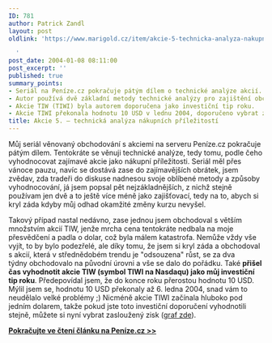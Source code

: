 ```yaml
---
ID: 781
author: Patrick Zandl
layout: post
oldlink: 'https://www.marigold.cz/item/akcie-5-technicka-analyza-nakupnich-prilezitosti

  '
post_date: 2004-01-08 08:11:00
post_excerpt: ''
published: true
summary_points:
- Seriál na Peníze.cz pokračuje pátým dílem o technické analýze akcií.
- Autor používá dvě základní metody technické analýzy pro zajištění obchodů.
- Akcie TIW (TIWI) byla autorem doporučena jako investiční tip roku.
- Akcie TIWI překonala hodnotu 10 USD v lednu 2004, doporučeno vybrat zisk.
title: Akcie 5. – technická analýza nákupních příležitostí
---
```


<p>
Můj seriál věnovaný obchodování s akciemi na serveru Peníze.cz pokračuje pátým dílem. Tentokráte se věnuji technické analýze, tedy tomu, podle čeho vyhodnocovat zajímavé akcie jako nákupní příležitosti. Seriál měl přes vánoce pauzu, navíc se dostává zase do zajímavějších obrátek, jsem zvědav, zda tradeři do diskuse nadnesou svoje oblíbené metody a způsoby vyhodnocování, já jsem popsal pět nejzákladnějších, z nichž stejně používam jen dvě a to ještě více méně jako zajišťovací, tedy na to, abych si kryl záda kdyby můj odhad okamžité změny kurzu nevyšel. &#160;</p>

<p>
Takový případ nastal nedávno, zase jednou jsem obchodoval s větším množstvím akcií TIW, jenže mrcha cena tentokráte nedbala na moje přesvědčení a padla o dolar, což byla málem katastrofa. Nemůže vždy vše vyjít, to by bylo podezřelé, ale díky tomu, že jsem si kryl záda a obchodoval s akcií, která v střednědobém trendu je "odsouzena" růst, se za dva týdny&#160;obchodovalo na původní úrovni a vše se dalo do pořádku. Také <STRONG>přišel čas vyhodnotit akcie TIW (symbol TIWI na Nasdaqu) jako můj investiční tip roku</STRONG>. Předepovídal jsem, že do konce roku přerostou hodnotu 10 USD. Mýlil jsem se, hodnotu 10 USD překonaly až 6. ledna 2004, snad vám to neudělalo velké problémy ;) Nicméně akcie TIWI začínala hluboko pod jedním dolarem, takže pokud jste toto investiční doporučení vyhodnotili stejně, můžete si nyní vybrat zasloužený zisk (<A href="http://finance.yahoo.com/q/bc?s=TIWI&amp;t=5d" target=_blank>graf zde</A>). </p>

<p>
<A href="http://www.penize.cz/info/zpravy/zprava.asp?IDP=1&amp;NewsID=2662" target=_blank><STRONG>Pokračujte ve čtení článku na Peníze.cz &gt;&gt;</STRONG></A></p>